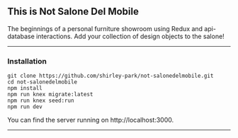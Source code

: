 ## This is Not Salone Del Mobile

The beginnings of a personal furniture showroom using Redux and api-database interactions.
Add your collection of design objects to the salone!

---

### Installation ##

    
    git clone https://github.com/shirley-park/not-salonedelmobile.git
    cd not-salonedelmobile
    npm install
    npm run knex migrate:latest
    npm run knex seed:run
    npm run dev
   
   
  You can find the server running on http://localhost:3000.

---

